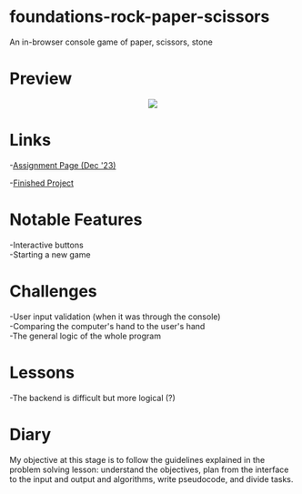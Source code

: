 # foundations-rock-paper-scissors
An in-browser console game of paper, scissors, stone

# Preview

<div align="center">
    <img src="./project-preview.png">
</div>

# Links

-[Assignment Page (Dec '23)](https://www.theodinproject.com/lessons/foundations-rock-paper-scissors)

-[Finished Project](https://erreurdesyntaxe.github.io/foundations-rock-paper-scissors/)

# Notable Features

-Interactive buttons  
-Starting a new game  

# Challenges

-User input validation (when it was through the console)  
-Comparing the computer's hand to the user's hand  
-The general logic of the whole program  

# Lessons

-The backend is difficult but more logical (?)  

# Diary

My objective at this stage is to follow the guidelines explained in the problem 
solving lesson: understand the objectives, plan from the interface to the input 
and output and algorithms, write pseudocode, and divide tasks.  